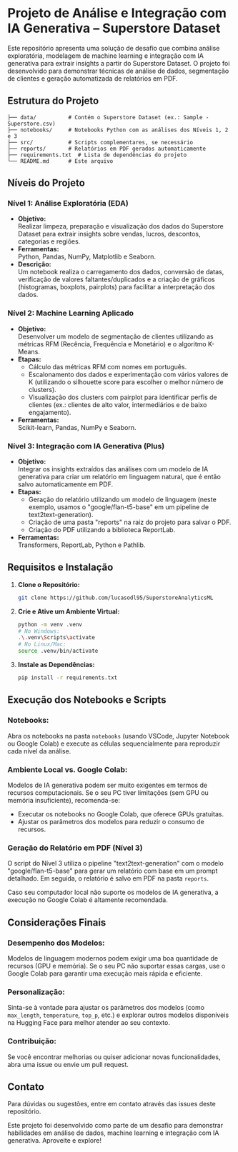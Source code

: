 # Projeto de Análise e Integração com IA Generativa – Superstore Dataset

Este repositório apresenta uma solução de desafio que combina análise exploratória, modelagem de machine learning e integração com IA generativa para extrair insights a partir do Superstore Dataset. O projeto foi desenvolvido para demonstrar técnicas de análise de dados, segmentação de clientes e geração automatizada de relatórios em PDF.

## Estrutura do Projeto

```
├── data/          # Contém o Superstore Dataset (ex.: Sample - Superstore.csv)
├── notebooks/     # Notebooks Python com as análises dos Níveis 1, 2 e 3
├── src/           # Scripts complementares, se necessário
├── reports/       # Relatórios em PDF gerados automaticamente
├── requirements.txt  # Lista de dependências do projeto
└── README.md      # Este arquivo
```

## Níveis do Projeto

### Nível 1: Análise Exploratória (EDA)
- **Objetivo:**  
  Realizar limpeza, preparação e visualização dos dados do Superstore Dataset para extrair insights sobre vendas, lucros, descontos, categorias e regiões.
- **Ferramentas:**  
  Python, Pandas, NumPy, Matplotlib e Seaborn.
- **Descrição:**  
  Um notebook realiza o carregamento dos dados, conversão de datas, verificação de valores faltantes/duplicados e a criação de gráficos (histogramas, boxplots, pairplots) para facilitar a interpretação dos dados.

### Nível 2: Machine Learning Aplicado
- **Objetivo:**  
  Desenvolver um modelo de segmentação de clientes utilizando as métricas RFM (Recência, Frequência e Monetário) e o algoritmo K-Means.
- **Etapas:**  
  - Cálculo das métricas RFM com nomes em português.
  - Escalonamento dos dados e experimentação com vários valores de K (utilizando o silhouette score para escolher o melhor número de clusters).
  - Visualização dos clusters com pairplot para identificar perfis de clientes (ex.: clientes de alto valor, intermediários e de baixo engajamento).
- **Ferramentas:**  
  Scikit-learn, Pandas, NumPy e Seaborn.

### Nível 3: Integração com IA Generativa (Plus)
- **Objetivo:**  
  Integrar os insights extraídos das análises com um modelo de IA generativa para criar um relatório em linguagem natural, que é então salvo automaticamente em PDF.
- **Etapas:**  
  - Geração do relatório utilizando um modelo de linguagem (neste exemplo, usamos o "google/flan-t5-base" em um pipeline de text2text-generation).
  - Criação de uma pasta "reports" na raiz do projeto para salvar o PDF.
  - Criação do PDF utilizando a biblioteca ReportLab.
- **Ferramentas:**  
  Transformers, ReportLab, Python e Pathlib.

## Requisitos e Instalação

1. **Clone o Repositório:**
   ```bash
   git clone https://github.com/lucasodl95/SuperstoreAnalyticsML
   ```

2. **Crie e Ative um Ambiente Virtual:**
   ```bash
   python -m venv .venv
   # No Windows:
   .\.venv\Scripts\activate
   # No Linux/Mac:
   source .venv/bin/activate
   ```

3. **Instale as Dependências:**
   ```bash
   pip install -r requirements.txt
   ```

## Execução dos Notebooks e Scripts

### Notebooks:
Abra os notebooks na pasta `notebooks` (usando VSCode, Jupyter Notebook ou Google Colab) e execute as células sequencialmente para reproduzir cada nível da análise.

### Ambiente Local vs. Google Colab:
Modelos de IA generativa podem ser muito exigentes em termos de recursos computacionais. Se o seu PC tiver limitações (sem GPU ou memória insuficiente), recomenda-se:
- Executar os notebooks no Google Colab, que oferece GPUs gratuitas.
- Ajustar os parâmetros dos modelos para reduzir o consumo de recursos.

### Geração do Relatório em PDF (Nível 3)
O script do Nível 3 utiliza o pipeline "text2text-generation" com o modelo "google/flan-t5-base" para gerar um relatório com base em um prompt detalhado. Em seguida, o relatório é salvo em PDF na pasta `reports`.

Caso seu computador local não suporte os modelos de IA generativa, a execução no Google Colab é altamente recomendada.

## Considerações Finais

### Desempenho dos Modelos:
Modelos de linguagem modernos podem exigir uma boa quantidade de recursos (GPU e memória). Se o seu PC não suportar essas cargas, use o Google Colab para garantir uma execução mais rápida e eficiente.

### Personalização:
Sinta-se à vontade para ajustar os parâmetros dos modelos (como `max_length`, `temperature`, `top_p`, etc.) e explorar outros modelos disponíveis na Hugging Face para melhor atender ao seu contexto.

### Contribuição:
Se você encontrar melhorias ou quiser adicionar novas funcionalidades, abra uma issue ou envie um pull request.

## Contato
Para dúvidas ou sugestões, entre em contato através das issues deste repositório.

Este projeto foi desenvolvido como parte de um desafio para demonstrar habilidades em análise de dados, machine learning e integração com IA generativa. Aproveite e explore!

